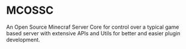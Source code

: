 # MCOSSC
An Open Source Minecraf Server Core for control over a typical game based server with extensive APIs and Utils for better and easier plugin development.
